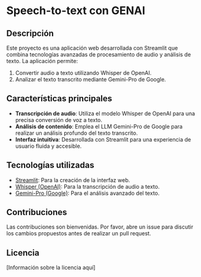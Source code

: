 # Speech-to-text con GENAI

## Descripción

Este proyecto es una aplicación web desarrollada con Streamlit que combina tecnologías avanzadas de procesamiento de audio y análisis de texto. La aplicación permite:

1. Convertir audio a texto utilizando Whisper de OpenAI.
2. Analizar el texto transcrito mediante Gemini-Pro de Google.

## Características principales

- **Transcripción de audio**: Utiliza el modelo Whisper de OpenAI para una precisa conversión de voz a texto.
- **Análisis de contenido**: Emplea el LLM Gemini-Pro de Google para realizar un análisis profundo del texto transcrito.
- **Interfaz intuitiva**: Desarrollada con Streamlit para una experiencia de usuario fluida y accesible.

## Tecnologías utilizadas

- [Streamlit](https://streamlit.io/): Para la creación de la interfaz web.
- [Whisper (OpenAI)](https://openai.com/research/whisper): Para la transcripción de audio a texto.
- [Gemini-Pro (Google)]([https://cloud.google.com/vertex-ai/docs/generative-ai/model-reference/gemini](https://deepmind.google/technologies/gemini/)): Para el análisis avanzado del texto.

## Contribuciones

Las contribuciones son bienvenidas. Por favor, abre un issue para discutir los cambios propuestos antes de realizar un pull request.

## Licencia

[Información sobre la licencia aquí]
